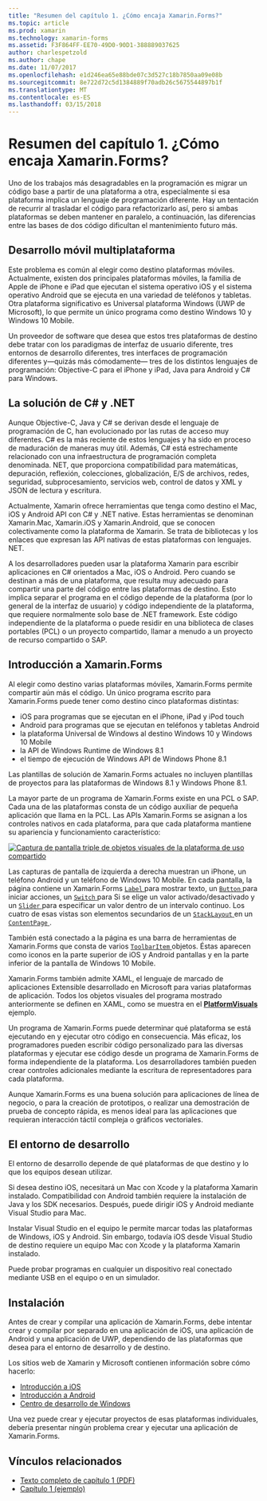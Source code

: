 ```yaml
---
title: "Resumen del capítulo 1. ¿Cómo encaja Xamarin.Forms?"
ms.topic: article
ms.prod: xamarin
ms.technology: xamarin-forms
ms.assetid: F3F864FF-EE70-49D0-90D1-388889037625
author: charlespetzold
ms.author: chape
ms.date: 11/07/2017
ms.openlocfilehash: e1d246ea65e88bde07c3d527c18b7850aa09e08b
ms.sourcegitcommit: 8e722d72c5d1384889f70adb26c5675544897b1f
ms.translationtype: MT
ms.contentlocale: es-ES
ms.lasthandoff: 03/15/2018
---
```

# <a name="summary-of-chapter-1-how-does-xamarinforms-fit-in"></a>Resumen del capítulo 1. ¿Cómo encaja Xamarin.Forms?

Uno de los trabajos más desagradables en la programación es migrar un código base a partir de una plataforma a otra, especialmente si esa plataforma implica un lenguaje de programación diferente. Hay un tentación de recurrir al trasladar el código para refactorizarlo así, pero si ambas plataformas se deben mantener en paralelo, a continuación, las diferencias entre las bases de dos código dificultan el mantenimiento futuro más.

## <a name="cross-platform-mobile-development"></a>Desarrollo móvil multiplataforma

Este problema es común al elegir como destino plataformas móviles. Actualmente, existen dos principales plataformas móviles, la familia de Apple de iPhone e iPad que ejecutan el sistema operativo iOS y el sistema operativo Android que se ejecuta en una variedad de teléfonos y tabletas. Otra plataforma significativo es Universal plataforma Windows (UWP de Microsoft), lo que permite un único programa como destino Windows 10 y Windows 10 Mobile.

Un proveedor de software que desea que estos tres plataformas de destino debe tratar con los paradigmas de interfaz de usuario diferente, tres entornos de desarrollo diferentes, tres interfaces de programación diferentes y&mdash;quizás más cómodamente&mdash; tres de los distintos lenguajes de programación: Objective-C para el iPhone y iPad, Java para Android y C# para Windows.

## <a name="the-c-and-net-solution"></a>La solución de C# y .NET

Aunque Objective-C, Java y C# se derivan desde el lenguaje de programación de C, han evolucionado por las rutas de acceso muy diferentes. C# es la más reciente de estos lenguajes y ha sido en proceso de maduración de maneras muy útil. Además, C# está estrechamente relacionado con una infraestructura de programación completa denominada. NET, que proporciona compatibilidad para matemáticas, depuración, reflexión, colecciones, globalización, E/S de archivos, redes, seguridad, subprocesamiento, servicios web, control de datos y XML y JSON de lectura y escritura.

Actualmente, Xamarin ofrece herramientas que tenga como destino el Mac, iOS y Android API con C# y .NET native. Estas herramientas se denominan Xamarin.Mac, Xamarin.iOS y Xamarin.Android, que se conocen colectivamente como la plataforma de Xamarin. Se trata de bibliotecas y los enlaces que expresan las API nativas de estas plataformas con lenguajes. NET.

A los desarrolladores pueden usar la plataforma Xamarin para escribir aplicaciones en C# orientados a Mac, iOS o Android. Pero cuando se destinan a más de una plataforma, que resulta muy adecuado para compartir una parte del código entre las plataformas de destino. Esto implica separar el programa en el código depende de la plataforma (por lo general de la interfaz de usuario) y código independiente de la plataforma, que requiere normalmente solo base de .NET framework. Este código independiente de la plataforma o puede residir en una biblioteca de clases portables (PCL) o un proyecto compartido, llamar a menudo a un proyecto de recurso compartido o SAP.

## <a name="introducing-xamarinforms"></a>Introducción a Xamarin.Forms

Al elegir como destino varias plataformas móviles, Xamarin.Forms permite compartir aún más el código. Un único programa escrito para Xamarin.Forms puede tener como destino cinco plataformas distintas:

- iOS para programas que se ejecutan en el iPhone, iPad y iPod touch
- Android para programas que se ejecutan en teléfonos y tabletas Android
- la plataforma Universal de Windows al destino Windows 10 y Windows 10 Mobile
- la API de Windows Runtime de Windows 8.1
- el tiempo de ejecución de Windows API de Windows Phone 8.1

Las plantillas de solución de Xamarin.Forms actuales no incluyen plantillas de proyectos para las plataformas de Windows 8.1 y Windows Phone 8.1.

La mayor parte de un programa de Xamarin.Forms existe en una PCL o SAP. Cada una de las plataformas consta de un código auxiliar de pequeña aplicación que llama en la PCL. Las APIs Xamarin.Forms se asignan a los controles nativos en cada plataforma, para que cada plataforma mantiene su apariencia y funcionamiento característico:

[![Captura de pantalla triple de objetos visuales de la plataforma de uso compartido](images/ch01fg03-small.png "Xamarin.Forms controles en cada plataforma")](images/ch01fg03-large.png#lightbox "Xamarin.Forms controles en cada plataforma")

Las capturas de pantalla de izquierda a derecha muestran un iPhone, un teléfono Android y un teléfono de Windows 10 Mobile. En cada pantalla, la página contiene un Xamarin.Forms [ `Label` ](https://developer.xamarin.com/api/type/Xamarin.Forms.Label/) para mostrar texto, un [ `Button` ](https://developer.xamarin.com/api/type/Xamarin.Forms.Button/) para iniciar acciones, un [ `Switch` ](https://developer.xamarin.com/api/type/Xamarin.Forms.Switch/) para Si se elige un valor activado/desactivado y un [ `Slider` ](https://developer.xamarin.com/api/type/Xamarin.Forms.Slider/) para especificar un valor dentro de un intervalo continuo. Los cuatro de esas vistas son elementos secundarios de un [ `StackLayout` ](https://developer.xamarin.com/api/type/Xamarin.Forms.StackLayout/) en un [ `ContentPage` ](https://developer.xamarin.com/api/type/Xamarin.Forms.ContentPage/).

También está conectado a la página es una barra de herramientas de Xamarin.Forms que consta de varios [ `ToolbarItem` ](https://developer.xamarin.com/api/type/Xamarin.Forms.ToolbarItem/) objetos. Éstas aparecen como iconos en la parte superior de iOS y Android pantallas y en la parte inferior de la pantalla de Windows 10 Mobile.

Xamarin.Forms también admite XAML, el lenguaje de marcado de aplicaciones Extensible desarrollado en Microsoft para varias plataformas de aplicación. Todos los objetos visuales del programa mostrado anteriormente se definen en XAML, como se muestra en el [ **PlatformVisuals** ](https://github.com/xamarin/xamarin-forms-book-samples/tree/master/Chapter01/PlatformVisuals) ejemplo.

Un programa de Xamarin.Forms puede determinar qué plataforma se está ejecutando en y ejecutar otro código en consecuencia. Más eficaz, los programadores pueden escribir código personalizado para las diversas plataformas y ejecutar ese código desde un programa de Xamarin.Forms de forma independiente de la plataforma. Los desarrolladores también pueden crear controles adicionales mediante la escritura de representadores para cada plataforma.

Aunque Xamarin.Forms es una buena solución para aplicaciones de línea de negocio, o para la creación de prototipos, o realizar una demostración de prueba de concepto rápida, es menos ideal para las aplicaciones que requieran interacción táctil compleja o gráficos vectoriales.

## <a name="your-development-environment"></a>El entorno de desarrollo

El entorno de desarrollo depende de qué plataformas de que destino y lo que los equipos desean utilizar.

Si desea destino iOS, necesitará un Mac con Xcode y la plataforma Xamarin instalado. Compatibilidad con Android también requiere la instalación de Java y los SDK necesarios. Después, puede dirigir iOS y Android mediante Visual Studio para Mac.

Instalar Visual Studio en el equipo le permite marcar todas las plataformas de Windows, iOS y Android. Sin embargo, todavía iOS desde Visual Studio de destino requiere un equipo Mac con Xcode y la plataforma Xamarin instalado.

Puede probar programas en cualquier un dispositivo real conectado mediante USB en el equipo o en un simulador.

## <a name="installation"></a>Instalación

Antes de crear y compilar una aplicación de Xamarin.Forms, debe intentar crear y compilar por separado en una aplicación de iOS, una aplicación de Android y una aplicación de UWP, dependiendo de las plataformas que desea para el entorno de desarrollo y de destino.

Los sitios web de Xamarin y Microsoft contienen información sobre cómo hacerlo:

- [Introducción a iOS](~/ios/get-started/index.md)
- [Introducción a Android](~/android/get-started/index.md)
- [Centro de desarrollo de Windows](http://dev.windows.com)

Una vez puede crear y ejecutar proyectos de esas plataformas individuales, debería presentar ningún problema crear y ejecutar una aplicación de Xamarin.Forms.



## <a name="related-links"></a>Vínculos relacionados

- [Texto completo de capítulo 1 (PDF)](https://download.xamarin.com/developer/xamarin-forms-book/XamarinFormsBook-Ch01-Apr2016.pdf)
- [Capítulo 1 (ejemplo)](https://github.com/xamarin/xamarin-forms-book-samples/tree/master/Chapter01)
